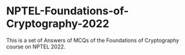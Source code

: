 # NPTEL-Foundations-of-Cryptography-2022
This is a set of Answers of MCQs of the Foundations of Cryptography course on NPTEL 2022.
